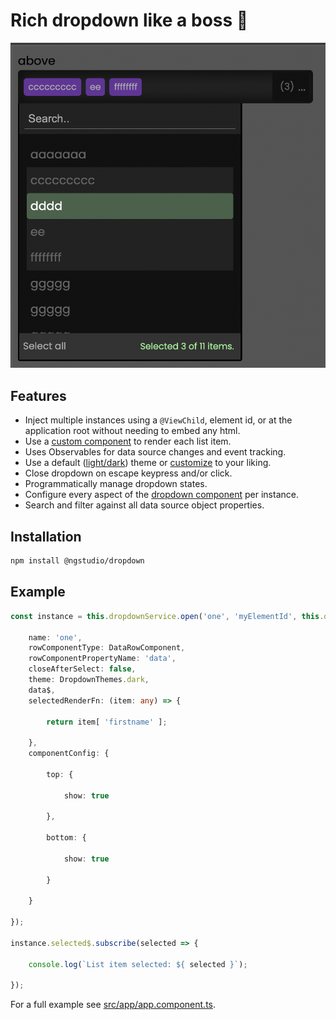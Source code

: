 # Rich dropdown like a boss 🚀

![screenshot](docs/screenshot.png)

## Features

* Inject multiple instances using a `@ViewChild`, element id, or at the application root without needing to embed any
  html.
* Use a [custom component](src/app/data-row/data-row.component.ts) to render each list item.
* Uses Observables for data source changes and event tracking.
* Use a default ([light/dark](projects/dropdown/src/lib/dropdown-themes.ts)) theme
  or [customize](projects/dropdown/src/lib/dropdown-theme.ts) to your liking.
* Close dropdown on escape keypress and/or click.
* Programmatically manage dropdown states.
* Configure every aspect of the [dropdown component](projects/dropdown/src/lib/dropdown-config-component.ts) per
  instance.
* Search and filter against all data source object properties.

## Installation

```bash
npm install @ngstudio/dropdown
```

## Example

```typescript
const instance = this.dropdownService.open('one', 'myElementId', this.one, {

    name: 'one',
    rowComponentType: DataRowComponent,
    rowComponentPropertyName: 'data',
    closeAfterSelect: false,
    theme: DropdownThemes.dark,
    data$,
    selectedRenderFn: (item: any) => {

        return item[ 'firstname' ];

    },
    componentConfig: {

        top: {

            show: true

        },

        bottom: {

            show: true

        }

    }

});

instance.selected$.subscribe(selected => {

    console.log(`List item selected: ${ selected }`);

});
```

For a full example see [src/app/app.component.ts](src/app/app.component.ts).
